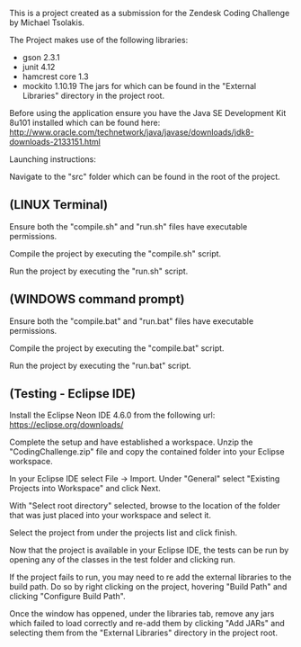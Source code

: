 This is a project created as a submission for the Zendesk Coding Challenge by Michael Tsolakis.

The Project makes use of the following libraries:
* gson 2.3.1
* junit 4.12
* hamcrest core 1.3
* mockito 1.10.19
The jars for which can be found in the "External Libraries" directory in the project root.

Before using the application ensure you have the Java SE Development Kit 8u101 installed which can be found here:
http://www.oracle.com/technetwork/java/javase/downloads/jdk8-downloads-2133151.html

Launching instructions: 

Navigate to the "src" folder which can be found in the root of the project.

(LINUX Terminal)
----------------
Ensure both the "compile.sh" and "run.sh" files have executable permissions.

Compile the project by executing the "compile.sh" script.

Run the project by executing the "run.sh" script.


(WINDOWS command prompt)
------------------------
Ensure both the "compile.bat" and "run.bat" files have executable permissions.

Compile the project by executing the "compile.bat" script.

Run the project by executing the "run.bat" script.



(Testing - Eclipse IDE)
-----------------------
Install the Eclipse Neon IDE 4.6.0 from the following url:
https://eclipse.org/downloads/

Complete the setup and have established a workspace.
Unzip the "CodingChallenge.zip" file and copy the contained folder into your Eclipse workspace.

In your Eclipse IDE select File -> Import. Under "General" select "Existing Projects into Workspace" and click Next.

With "Select root directory" selected, browse to the location of the folder that was just placed into your workspace and select it.

Select the project from under the projects list and click finish.

Now that the project is available in your Eclipse IDE, the tests can be run by opening any of the classes in the test folder and clicking run.

If the project fails to run, you may need to re add the external libraries to the build path. Do so by right clicking on the project, hovering "Build Path" and clicking "Configure Build Path".

Once the window has oppened, under the libraries tab, remove any jars which failed to load correctly and re-add them by clicking "Add JARs" and selecting them from the "External Libraries" directory in the project root.







